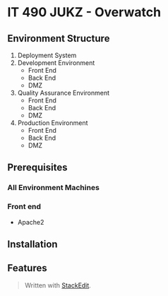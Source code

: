 
# IT 490 JUKZ - Overwatch 
## Environment Structure
1. Deployment System 
2. Development Environment
	* Front End
	* Back End
	* DMZ 
3. Quality Assurance Environment
	* Front End
	* Back End
	* DMZ 
5. Production Environment
	* Front End
	* Back End
	* DMZ 
## Prerequisites
### All Environment Machines

### Front end
* Apache2
## Installation
## Features


> Written with [StackEdit](https://stackedit.io/).
<!--stackedit_data:
eyJoaXN0b3J5IjpbLTEzNjEyNjg2MTAsMTI1NzE4NzI3NiwxOT
Q3OTI2NDIwLC0xNjEwMTMwMTQwLC0zNzg2NDA2Ml19
-->